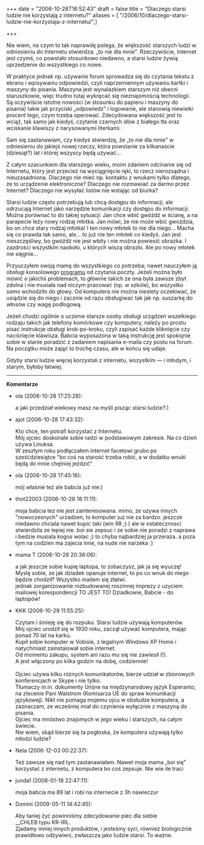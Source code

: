+++
date = "2006-10-28T16:52:43"
draft = false
title = "Dlaczego starsi ludzie nie korzystają z internetu?"
aliases = [ "/2006/10/dlaczego-starsi-ludzie-nie-korzystaja-z-internetu/",]

+++

Nie wiem, na czym to tak naprawdę polega, że większość starszych ludzi
w odniesieniu do Internetu stwierdza: „to nie dla mnie". Rzeczywiście, Internet
jest czymś, co powstało stosunkowo niedawno, a starsi ludzie żywią uprzedzenie
do wszystkiego co nowe.

W praktyce jednak np. używanie forum sprowadza się do czytania tekstu z ekranu
i wpisywaniu odpowiedzi, czyli naprzemiennym używaniu kartki i maszyny do
pisania. Maszyna jest wynalazkiem starszym niż obecni staruszkowie, więc trudno
tutaj wykręcać się nieznajomością technologii. Są oczywiście istotne nowości (w
stosunku do papieru i maszyny do pisania) takie jak przyciski „odpowiedz”
i logowanie, ale stanowią niewielki procent tego, czym trzeba operować.
Zdecydowana większość jest to wciąż, tak samo jak kiedyś, czytanie czarnych słów
z białego tła oraz wciskanie klawiszy z narysowanymi literkami.

Sam się zastanawiam, czy kiedyś stwierdzę, że „to nie dla mnie" w odniesieniu do
jakiejś nowej rzeczy, która powstanie za kilkanaście (dziesiąt?) lat i której
wszyscy będą używać...

Z całym szacunkiem dla starszego wieku, moim zdaniem odcinanie się od Internetu,
który jest przecież na wyciągnięcie ręki, to rzecz nierozsądna i nieuzasadniona.
Dlaczego nie mieć np. kontaktu z wnukami tylko dlatego, że to urządzenie
elektroniczne? Dlaczego nie rozmawiać za darmo przez Internet?  Dlaczego nie
wysyłać listów nie wstając od biurka?

Starsi ludzie często potrzebują lub chcą dostępu do informacji, ale odrzucają
Internet jako narzędzie komunikacji czy dostępu do informacji. Można porównać to
do takiej sytuacji: Jan chce wbić gwóźdź w ścianę, a na parapecie leży nowy
rodzaj młotka. Jan mówi, że nie może wbić gwoździa, bo on chce stary rodzaj
młotka! I ten nowy młotek to nie dla niego... Macha się co prawda tak samo,
ale... to już nie ten młotek co kiedyś. Jan jest nieszczęśliwy, bo gwóźdź nie
jest wbity i nie można powiesić obrazka. I zazdrości wszystkim naokoło,
u których wiszą obrazki. Ale po nowy młotek nie sięgnie...

Przyuczyłem swoją mamę do wszystkiego co potrzeba; nawet nauczyłem ją obsługi
konsolowego [programu](http://www.mutt.org/) od czytania poczty. Jeżeli można
było mówić o jakichś problemach, to głównie takich że ona była zawsze zbyt
zdolna i nie musiała nad niczym pracować (np. w szkole), bo wszystko _samo_
wchodziło do głowy. Od komputera nie można niestety oczekiwać, że usiądzie się
do niego i zacznie od razu obsługiwać tak jak np. suszarkę do włosów czy wagę
podłogową.

Jeżeli chodzi ogólnie o uczenie starsze osoby obsługi urządzeń wszelkiego
rodzaju takich jak telefony komórkowe czy komputery, należy po prostu pisać
instrukcje obsługi krok-po-kroku, czyli zapisać każde kliknięcie czy
naciśnięcie klawisza. Babcia wyposażona w taką instrukcję jest spokojnie sobie
w stanie poradzić z zadaniem napisania e-maila czy postu na forum. Na początku
może zająć to trochę czasu, ale w końcu się udaje.

Gdyby starsi ludzie więcej korzystali z internetu, wszystkim ― i młodym, i
starym, byłoby łatwiej.

----
**Komentarze**

* ola (2006-10-28 17:25:28): <p>a jaki przedział wiekowy masz na myśli pisząc
  starsi ludzie?:)</p>
* ajot (2006-10-28 17:43:32): <p>Kto chce, ten potrafi korzystać z Internetu.
  <br />Mój ojciec doskonale sobie radzi w podstawowym zakresie. Na co dzień
  używa Linuksa. <br />W zeszłym roku podłączałem internet facetowi grubo po
  sześćdziesiątce &quot;bo coś na starość trzeba robić, a w dodatku wnuki będą
  do mnie chętniej jeździć&quot;</p>
* ola (2006-10-28 17:45:16): <p>mój właśnie też ale babcia już nie:)</p>
* thot22003 (2006-10-28 18:11:11): <p>moja babcia tez nie jest zainteresowana.
  mimo, ze uzywa innych &quot;nowoczesnych&quot; urzadzen, to komputer juz nie
  za bardzo. jeszcze niedawno chciala nawet kupic taki (win 98 ;) ) ale w
  ostatecznosci stwierdzila ze lepiej nie. boi sie zepsuc i ze sobie nie poradzi
  z naprawa i bedzie musiala kogos wolac ;) to chyba najbardziej ja przeraza. a
  poza tym na codzien ma zajecia inne, na nude nie narzeka :)</p>
* mama T (2006-10-28 20:36:06): <p>a jak jeszcze sobie kupię laptopa, to
  zobaczysz, jak ja się wyuczę! Myslę sobie, ze jak dziadek opanuje internet, to
  po co wnuk do niego będzie chodził? Wszystko mailem się złatwi.  <br />jednak
  zorganizowanie rozbudowanej roszinnej imprezy z uzyciem mailowej
  korespondencji TO JEST TO! Dziadkowie, Babcie - do laptopów!</p>
* KKK (2006-10-29 11:55:25): <p>Czytam i śmieję się do rozpuku. Starsi ludzie
  używają komputerów.  <br />Mój ojciec urodził się w 1930 roku, zaczął używać
  komputera, mając ponad 70 lat na karku.  <br />Kupił sobie komputer w Vobisie,
  z legalnym Windows XP Home i natychmiast zainstalował sobie internet.  <br
  />Od momentu zakupu, system ani razu mu się nie zawiesił (!).  <br />A jest
  włączony po kilka godzin na dobę, codziennie! <br /> <br />Ojciec używa kilku
  różnych komunikatorów, bierze udział w zbiorowych konferencjach w Skype i nie
  tylko.  <br />Tłumaczy m.in. dokumenty Unijne na międzynarodowy język
  Esperanto, na zlecenie Pani Walstrom (Komisarza UE do spraw komunikacji
  językowej). Nikt nie pomaga mojemu ojcu w obsłudze komputera, a zaznaczam, ze
  wcześniej miał do czynienia wyłącznie z maszyną do pisania. <br />Ojciec ma
  mnóstwo znajomych w jego wieku i starszych, na całym świecie. <br />Nie wiem,
  skąd bierze się ta pogłoska, że komputera używają tylko młodzi ludzie?</p>
* Nela (2006-12-03 00:22:37): <p>Też zawsze się nad tym zastanawiałam. Nawet
  moja mama &#8222;boi się&#8221; korzystać z internetu, z komputera bo coś
  zepsuje. Nie wie ile traci</p>
* junda1 (2008-01-18 22:47:11): <p>moja babcia ma 89 lat i robi na internecie z
  3h nawieczur</p>
* Domini (2009-05-11 14:42:45): <p>Aby taniej żyć powinniśmy zdecydowanie piec
  dla siebie <br /> __CHLEB typu <span class="caps">KR-IRL</span>.<br /> Zjadamy
  mniej innych produktów, i jesteśmy syci, również biologicznie prawidłowo
  odżywieni, zwłaszcza jako ludzie starsi. To ważne.</p>
